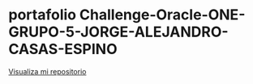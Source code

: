 # portafolio Challenge-Oracle-ONE-GRUPO-5-JORGE-ALEJANDRO-CASAS-ESPINO

<a href="https://jorgecasasespino.github.io/portafolio/">Visualiza mi repositorio</a>